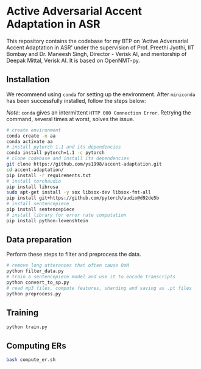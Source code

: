 # Active Adversarial Accent Adaptation in ASR

This repository contains the codebase for my BTP on 'Active Adversarial Accent Adaptation in ASR' under the supervision of Prof. Preethi Jyothi, IIT Bombay and Dr. Maneesh Singh, Director - Verisk AI, and mentorship of Deepak Mittal, Verisk AI. It is based on OpenNMT-py.

## Installation

We recommend using `conda` for setting up the environment. After `miniconda` has been successfully installed, follow the steps below:

*_Note_*: `conda` gives an intermittent `HTTP 000 Connection Error`. Retrying the command, several times at worst, solves the issue.
```bash
# create environment
conda create -n aa
conda activate aa
# install pytorch 1.1 and its dependencies
conda install pytorch=1.1 -c pytorch
# clone codebase and install its dependencies
git clone https://github.com/ys1998/accent-adaptation.git
cd accent-adaptation/
pip install -r requirements.txt
# install torchaudio
pip install librosa
sudo apt-get install -y sox libsox-dev libsox-fmt-all
pip install git+https://github.com/pytorch/audio@d92de5b
# install sentencepiece
pip install sentencepiece
# install library for error rate computation
pip install python-levenshtein
```

## Data preparation

Perform these steps to filter and preprocess the data.
```bash
# remove long utterances that often cause OoM
python filter_data.py
# train a sentencepiece model and use it to encode transcripts
python convert_to_sp.py
# read mp3 files, compute features, sharding and saving as .pt files
python preprocess.py
```

## Training
```bash
python train.py
```

## Computing ERs
```bash
bash compute_er.sh
```

